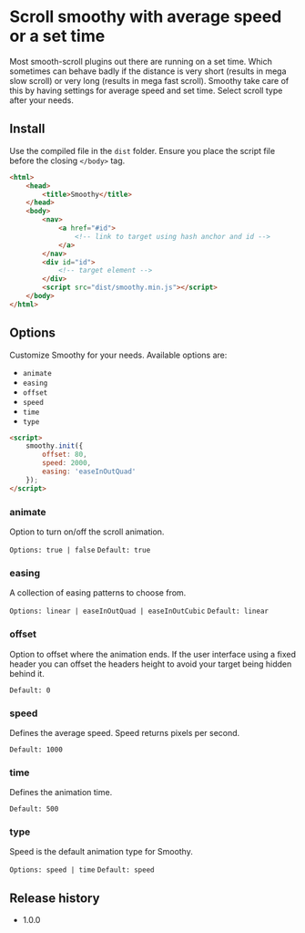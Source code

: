 # Scroll smoothy with average speed or a set time

Most smooth-scroll plugins out there are running on a set time. Which sometimes can behave badly if the distance is very short (results in mega slow scroll) or very long (results in mega fast scroll). Smoothy take care of this by having settings for average speed and set time. Select scroll type after your needs.

## Install

Use the compiled file in the `dist` folder. Ensure you place the script file
before the closing `</body>` tag.

```html
<html>
    <head>
        <title>Smoothy</title>
    </head>
    <body>
        <nav>
            <a href="#id">
                <!-- link to target using hash anchor and id -->
            </a>
        </nav>
        <div id="id">
            <!-- target element -->
        </div>
        <script src="dist/smoothy.min.js"></script>
    </body>
</html>
```

## Options

Customize Smoothy for your needs. Available options are: 

- `animate`
- `easing`
- `offset`
- `speed`
- `time`
- `type`

```html
<script>
    smoothy.init({
        offset: 80,
        speed: 2000,
        easing: 'easeInOutQuad'
    });
</script>
```
### animate
Option to turn on/off the scroll animation.

`Options: true | false`
`Default: true`

### easing
A collection of easing patterns to choose from. 

`Options: linear | easeInOutQuad | easeInOutCubic`
`Default: linear`

### offset
Option to offset where the animation ends. If the user interface using a fixed header you can offset the headers height to avoid your target being hidden behind it.

`Default: 0`

### speed
Defines the average speed. Speed returns pixels per second.

`Default: 1000`

### time
Defines the animation time.

`Default: 500`

### type
Speed is the default animation type for Smoothy. 

`Options: speed | time`
`Default: speed`

## Release history

- 1.0.0
